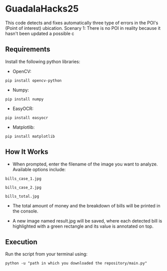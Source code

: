 # GuadalaHacks25
This code detects and fixes automatically three type of errors in the POI's (Point of interest) ubication.
Scenary 1: There is no POI in reality because it hasn't been updated a possible c
## Requirements

Install the following python libraries:

- OpenCV:
```
pip install opencv-python
```

- Numpy:
```
pip install numpy
```

- EasyOCR:
```
pip install easyocr
```

- Matplotlib:
```
pip install matplotlib
```

## How It Works

- When prompted, enter the filename of the image you want to analyze. Available options include:

```
bills_case_1.jpg
```

```
bills_case_2.jpg
```

```
bills_total.jpg
```

- The total amount of money and the breakdown of bills will be printed in the console.

- A new image named result.jpg will be saved, where each detected bill is highlighted with a green rectangle
and its value is annotated on top.

## Execution

Run the script from your terminal using:

```
python -u "path in which you downloaded the repository/main.py" 
```